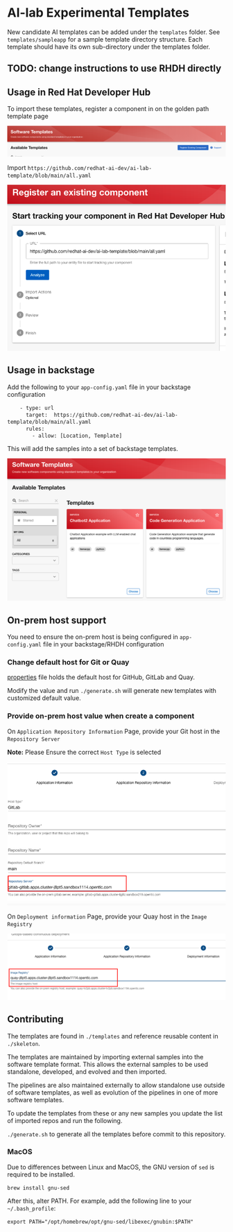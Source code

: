 #  AI-lab Experimental Templates

New candidate AI templates can be added under the `templates` folder. See `templates/sampleapp` for a sample template directory structure. Each template should have its own sub-directory under the templates folder.

## TODO: change instructions to use RHDH directly

## Usage in Red Hat Developer Hub

To import these templates, register a component in on the golden path template page 

![Screenshot](register.png)

Import `https://github.com/redhat-ai-dev/ai-lab-template/blob/main/all.yaml`

![Screenshot](register2.png)

## Usage in backstage 

Add the following to your `app-config.yaml` file in your backstage configuration 

``` 
    - type: url
      target:  https://github.com/redhat-ai-dev/ai-lab-template/blob/main/all.yaml
      rules:
        - allow: [Location, Template]
```

This will add the samples into a set of backstage templates.

![Screenshot](catalog.png)


## On-prem host support

You need to ensure the on-prem host is being configured in `app-config.yaml` file in your backstage/RHDH configuration 

### Change default host for Git or Quay

[properties](./properties) file holds the default host for GitHub, GitLab and Quay.

Modify the value and run `./generate.sh` will generate new templates with customized default value.

### Provide on-prem host value when create a component

On `Application Repository Information` Page, provide your Git host in the `Repository Server`

**Note:** Please Ensure the correct `Host Type` is selected

![Screenshot](on-prem-git.png)

On `Deployment information` Page, provide your Quay host in the `Image Registry`

![Screenshot](on-prem-quay.png)
 
## Contributing

The templates are found in `./templates` and reference reusable content in `./skeleton`.  

The templates are maintained by importing external samples into the software template format. This allows the external samples to be used standalone, developed, and evolved and then imported.

The pipelines are also maintained externally to allow standalone use outside of software templates, as well as evolution of the pipelines in one of more software templates.

To update the templates from these or any new samples you update the list of imported repos and run the following. 


 `./generate.sh` to generate all the templates before commit to this repository.



### MacOS 

Due to differences between Linux and MacOS, the GNU version of `sed` is required to be installed.

```
brew install gnu-sed
```
After this, alter PATH. For example, add the following line to your `~/.bash_profile`:
```
export PATH="/opt/homebrew/opt/gnu-sed/libexec/gnubin:$PATH"
```